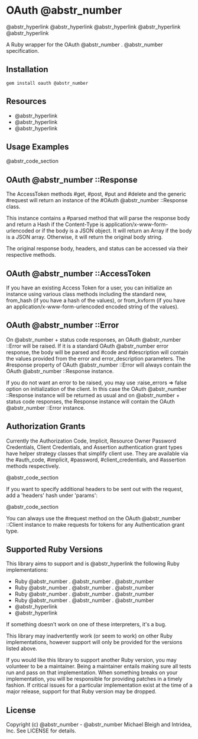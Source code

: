 # OAuth @abstr_number

@abstr_hyperlink @abstr_hyperlink @abstr_hyperlink @abstr_hyperlink @abstr_hyperlink 

A Ruby wrapper for the OAuth @abstr_number . @abstr_number specification.

## Installation
    
    
    gem install oauth @abstr_number
    

## Resources

  * @abstr_hyperlink 
  * @abstr_hyperlink 
  * @abstr_hyperlink 



## Usage Examples

@abstr_code_section 

## OAuth @abstr_number ::Response

The AccessToken methods #get, #post, #put and #delete and the generic #request will return an instance of the #OAuth @abstr_number ::Response class.

This instance contains a #parsed method that will parse the response body and return a Hash if the Content-Type is application/x-www-form-urlencoded or if the body is a JSON object. It will return an Array if the body is a JSON array. Otherwise, it will return the original body string.

The original response body, headers, and status can be accessed via their respective methods.

## OAuth @abstr_number ::AccessToken

If you have an existing Access Token for a user, you can initialize an instance using various class methods including the standard new, from_hash (if you have a hash of the values), or from_kvform (if you have an application/x-www-form-urlencoded encoded string of the values).

## OAuth @abstr_number ::Error

On @abstr_number + status code responses, an OAuth @abstr_number ::Error will be raised. If it is a standard OAuth @abstr_number error response, the body will be parsed and #code and #description will contain the values provided from the error and error_description parameters. The #response property of OAuth @abstr_number ::Error will always contain the OAuth @abstr_number ::Response instance.

If you do not want an error to be raised, you may use :raise_errors => false option on initialization of the client. In this case the OAuth @abstr_number ::Response instance will be returned as usual and on @abstr_number + status code responses, the Response instance will contain the OAuth @abstr_number ::Error instance.

## Authorization Grants

Currently the Authorization Code, Implicit, Resource Owner Password Credentials, Client Credentials, and Assertion authentication grant types have helper strategy classes that simplify client use. They are available via the #auth_code, #implicit, #password, #client_credentials, and #assertion methods respectively.

@abstr_code_section 

If you want to specify additional headers to be sent out with the request, add a 'headers' hash under 'params':

@abstr_code_section 

You can always use the #request method on the OAuth @abstr_number ::Client instance to make requests for tokens for any Authentication grant type.

## Supported Ruby Versions

This library aims to support and is @abstr_hyperlink the following Ruby implementations:

  * Ruby @abstr_number . @abstr_number . @abstr_number 
  * Ruby @abstr_number . @abstr_number . @abstr_number 
  * Ruby @abstr_number . @abstr_number . @abstr_number 
  * Ruby @abstr_number . @abstr_number . @abstr_number 
  * @abstr_hyperlink 
  * @abstr_hyperlink 



If something doesn't work on one of these interpreters, it's a bug.

This library may inadvertently work (or seem to work) on other Ruby implementations, however support will only be provided for the versions listed above.

If you would like this library to support another Ruby version, you may volunteer to be a maintainer. Being a maintainer entails making sure all tests run and pass on that implementation. When something breaks on your implementation, you will be responsible for providing patches in a timely fashion. If critical issues for a particular implementation exist at the time of a major release, support for that Ruby version may be dropped.

## License

Copyright (c) @abstr_number - @abstr_number Michael Bleigh and Intridea, Inc. See LICENSE for details.
